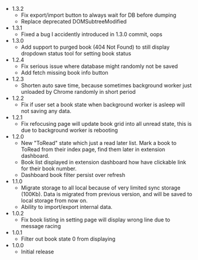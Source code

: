 - 1.3.2
  - Fix export/import button to always wait for DB before dumping
  - Replace deprecated DOMSubtreeModified
- 1.3.1
  - Fixed a bug I accidently introduced in 1.3.0 commit, oops
- 1.3.0
  - Add support to purged book (404 Not Found) to still display dropdown status tool for setting book status
- 1.2.4
  - Fix serious issue where database might randomly not be saved
  - Add fetch missing book info button
- 1.2.3
  - Shorten auto save time, because sometimes background worker just unloaded by Chrome randomly in short period
- 1.2.2
  - Fix if user set a book state when background worker is asleep will not saving any data.
- 1.2.1
  - Fix refocusing page will update book grid into all unread state, this is due to background worker is rebooting
- 1.2.0
  - New "ToRead" state which just a read later list. Mark a book to ToRead from their index page, find them later in extension dashboard.
  - Book list displayed in extension dashboard how have clickable link for their book number.
  - Dashboard book filter persist over refresh
- 1.1.0
  - Migrate storage to all local because of very limited sync storage (100Kb). Data is migrated from previous version, and will be saved to local storage from now on.
  - Ability to import/export internal data.
- 1.0.2 
  - Fix book listing in setting page will display wrong line due to message racing
- 1.0.1
  - Filter out book state 0 from displaying
- 1.0.0
  - Initial release